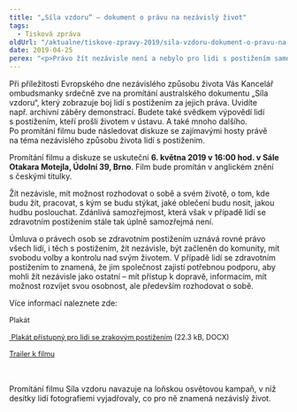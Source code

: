 ```yaml
---
title: "„Síla vzdoru“ – dokument o právu na nezávislý život"
tags:
  - Tisková zpráva
oldUrl: "/aktualne/tiskove-zpravy-2019/sila-vzdoru-dokument-o-pravu-na-nezavisly-zivot"
date: 2019-04-25
perex: "<p>Právo žít nezávisle není a nebylo pro lidi s postižením samozřejmostí. Dokumentuje to i australský film Síla vzdoru, jehož premiérové promítání v České republice se uskuteční 6. května v Kanceláři veřejného ochránce práv v Brně. Filmový dokument je svědectvím o boji lidí, kteří už nechtěli, aby jiní rozhodovali za ně, aby je společnost zavírala do ústavů, a za svá práva se nebáli bojovat, demonstrovat, nechat se zatýkat.</p>"
---
```


<!-- imported from the old website -->

<p>Při příležitosti Evropského dne nezávislého způsobu života Vás Kancelář ombudsmanky srdečně zve na promítání australského dokumentu „Síla vzdoru“, který zobrazuje boj lidí s postižením za jejich práva. Uvidíte např. archivní záběry demonstrací. Budete také svědkem výpovědí lidí s postižením, kteří prošli životem v ústavu. A také mnoho dalšího. Po promítání filmu bude následovat diskuze se zajímavými hosty právě na téma nezávislého způsobu života lidí s postižením.</p> <p>Promítání filmu a diskuze se uskuteční <b>6. května 2019 v 16:00 hod. v Sále Otakara Motejla, Údolní 39, Brno</b>. Film bude promítán v anglickém znění s českými titulky.</p> <p>Žít nezávisle, mít možnost rozhodovat o sobě a svém životě, o tom, kde budu žít, pracovat, s kým se budu stýkat, jaké oblečení budu nosit, jakou hudbu poslouchat. Zdánlivá samozřejmost, která však v případě lidí se zdravotním postižením stále tak úplně samozřejmá není. </p> <p>Úmluva o právech osob se zdravotním postižením uznává rovné právo všech lidí, i těch s postižením, žít nezávisle, být začleněn do komunity, mít svobodu volby a kontrolu nad svým životem. V případě lidí se zdravotním postižením to znamená, že jim společnost zajistí potřebnou podporu, aby mohli žít nezávisle jako ostatní – mít přístup k dopravě, informacím, mít možnost rozvíjet svou osobnost, ale především rozhodovat o sobě.</p> <p>Více informací naleznete zde:</p> <p style="line-height: 17.92px; font-size: 12.8px;"><a href="/uploads-import/CRPD/Sila-vzdoru.pdf" target="_blank" style="text-decoration-line: none;">Plakát</a></p><p style="line-height: 17.92px; font-size: 12.8px;"><a title="Otevření do nového okna" href="/uploads-import/CRPD/Sila-vzdoru-ZP.docx" target="_blank"><img alt="" src="https://www.ochrance.cz/typo3/ext/od_linkdesc/icons/universal.gif" class="od_linkdesc_icon" /> Plakát přístupný pro lidi se zrakovým postižením</a> (22.3 kB, DOCX)</p><p style="line-height: 17.92px; font-size: 12.8px;"><a href="https://youtu.be/GhneeiCCg-I" target="_blank">Trailer k filmu</a></p><p></p> <p> </p> <p>Promítání filmu Síla vzdoru navazuje na loňskou osvětovou kampaň, v níž desítky lidí fotografiemi vyjadřovaly, co pro ně znamená nezávislý život. </p>
